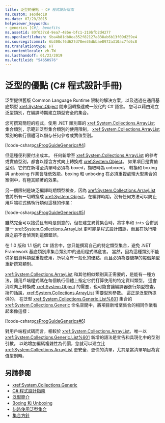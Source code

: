 ```yaml
---
title: 泛型的優點 - C# 程式設計指南
ms.custom: seodec18
ms.date: 07/20/2015
helpviewer_keywords:
- generics [C#], benefits
ms.assetid: 80f037cd-9ea7-48be-bfc1-219bfb2d4277
ms.openlocfilehash: 9ba4b81db0ea352f82127a838ab6b13f09d259e4
ms.sourcegitcommit: 6b308cf6d627d78ee36dbbae8972a310ac7fd6c8
ms.translationtype: HT
ms.contentlocale: zh-TW
ms.lasthandoff: 01/23/2019
ms.locfileid: "54650976"
---
```

# <a name="benefits-of-generics-c-programming-guide"></a>泛型的優點 (C# 程式設計手冊)
泛型提供舊版 Common Language Runtime 限制的解決方案，以及透過在通用基底類型 <xref:System.Object> 間來回轉換達成一般化的 C# 語言。 您可以藉由建立泛型類別，在編譯時期建立類型安全的集合。  
  
 您可撰寫簡短的程式，使用 .NET 類別庫的 <xref:System.Collections.ArrayList> 集合類別，示範非泛型集合類別的使用限制。 <xref:System.Collections.ArrayList> 類別的執行個體可以儲存任何參考或實值型別。  
  
 [!code-csharp[csProgGuideGenerics#4](../../../csharp/programming-guide/generics/codesnippet/CSharp/benefits-of-generics_1.cs)]  
  
 但這種便利要付出成本。 任何新增至 <xref:System.Collections.ArrayList> 的參考或實值型別，都會以隱含方式向上轉換成 <xref:System.Object>。 如果項目是實值型別，它們在新增至清單時必須為 boxed，擷取時為 unboxed。 轉換和 boxing 與 unboxing 作業會降低效能。boxing 和 unboxing 在必須重複處理大型集合的案例中，有極其顯著的效果。  
  
 另一個限制是缺乏編譯時期類型檢查，因為 <xref:System.Collections.ArrayList> 會將所有一切轉換成 <xref:System.Object>，在編譯時期，沒有任何方法可以防止用戶端程式碼執行類似這樣的作業：  
  
 [!code-csharp[csProgGuideGenerics#5](../../../csharp/programming-guide/generics/codesnippet/CSharp/benefits-of-generics_2.cs)]  
  
 雖然完全可以接受且有時是刻意的，但在建立異質集合時，將字串和 `ints` 合併到單一 <xref:System.Collections.ArrayList> 更可能是程式設計錯誤，而且在執行階段之前不會偵測到這個錯誤。  
  
 在 1.0 版和 1.1 版的 C# 語言中，您只能撰寫自己的特定類型集合，避免 .NET Framework 基底類別庫集合類別中的通用程式碼危害。 當然，因為這種類別不能供多個資料類型重複使用，所以沒有一般化的優點，而且必須為要儲存的每個類型重新撰寫類別。  
  
 <xref:System.Collections.ArrayList> 和其他相似類別真正需要的，是能有一種方法，讓用戶端程式碼在每個執行個體上指定它們打算使用的特定資料類型。 這會消除向上轉換成 <xref:System.Object> 的需要，也可能會讓編譯器進行類型檢查。 換句話說，<xref:System.Collections.ArrayList> 需要型別參數。 這正是泛型所提供的。 在泛型 <xref:System.Collections.Generic.List%601> 集合的 <xref:System.Collections.Generic> 命名空間中，將項目新增至集合的相同作業看起來像這樣：  
  
 [!code-csharp[csProgGuideGenerics#6](../../../csharp/programming-guide/generics/codesnippet/CSharp/benefits-of-generics_3.cs)]  
  
 對用戶端程式碼而言，相較於 <xref:System.Collections.ArrayList>，唯一以 <xref:System.Collections.Generic.List%601> 新增的語法是宣告和具現化中的型別引數。 以略增加編碼複雜性為代價，您就可以建立比 <xref:System.Collections.ArrayList> 更安全、更快的清單，尤其是當清單項目為實值型別時。  
  
## <a name="see-also"></a>另請參閱

- <xref:System.Collections.Generic>
- [C# 程式設計指南](../../../csharp/programming-guide/index.md)
- [泛型簡介](../../../csharp/programming-guide/generics/introduction-to-generics.md)
- [Boxing 和 Unboxing](../../../csharp/programming-guide/types/boxing-and-unboxing.md)
- [何時使用泛型集合](../../../standard/collections/when-to-use-generic-collections.md)
- [集合方針](../../../standard/design-guidelines/guidelines-for-collections.md)
